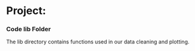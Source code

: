 # Project: 
### Code lib Folder

The lib directory contains functions used in our data cleaning and plotting.
